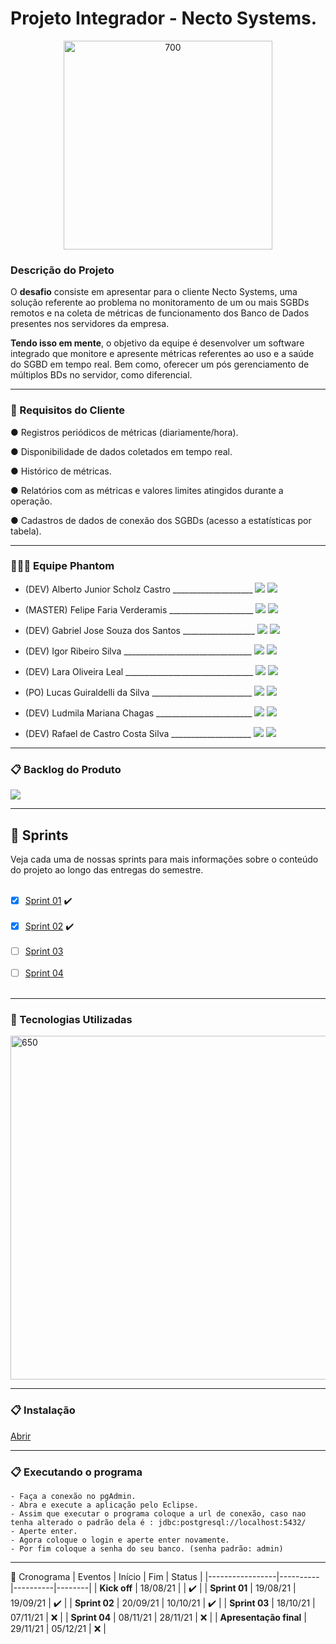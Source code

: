 # Projeto Integrador - Necto Systems.
<p align="center">
<img src="https://user-images.githubusercontent.com/80851038/133914328-794317fa-31e1-4279-afb0-d986acb5db45.png" alt="700" width="334"/>
</p>

### Descrição do Projeto 

O **desafio** consiste em apresentar para o cliente Necto Systems, uma solução referente ao problema no monitoramento de um ou mais SGBDs remotos e na coleta de métricas de funcionamento dos Banco de Dados presentes nos servidores da empresa. 

**Tendo isso em mente**, o objetivo da equipe é desenvolver um software integrado que monitore e apresente métricas referentes ao uso e a saúde do SGBD em tempo real. Bem como,  oferecer um pós gerenciamento de múltiplos BDs no servidor, como diferencial.

---


### 🔔 Requisitos do Cliente

● Registros periódicos de métricas (diariamente/hora).

● Disponibilidade de dados coletados em tempo real.

● Histórico de métricas.

● Relatórios com as métricas e valores limites atingidos durante a operação.

● Cadastros de dados de conexão dos SGBDs (acesso a estatísticas por tabela).

---


### 👨🏽‍🎓 Equipe Phantom

* (DEV) Alberto Junior Scholz Castro ____________________
[<img src="https://img.shields.io/badge/linkedin-%230077B5.svg?&style=for-the-badge&logo=linkedin&logoColor=white&color=1c1c1c" />](https://www.linkedin.com/in/alberto-s-castro-725471172/)
[<img src="https://img.shields.io/badge/github%20-%23121011.svg?&style=for-the-badge&logo=github&logoColor=white&color=1c1c1c"/>](https://github.com/AlbertoScholz) 

* (MASTER) Felipe Faria Verderamis _____________________
[<img src="https://img.shields.io/badge/linkedin-%230077B5.svg?&style=for-the-badge&logo=linkedin&logoColor=white&color=3d3d3d"/>](https://www.linkedin.com/in/felipe-faria-verderamis-3b9b10202/)
[<img src="https://img.shields.io/badge/github%20-%23121011.svg?&style=for-the-badge&logo=github&logoColor=white&color=3d3d3d"/>](https://github.com/FelipeFariaVerde)

* (DEV) Gabriel Jose Souza dos Santos __________________
[<img src="https://img.shields.io/badge/linkedin-%230077B5.svg?&style=for-the-badge&logo=linkedin&logoColor=white&color=1c1c1c" />](https://www.linkedin.com/in/gabriel-santos-87922b170/)
[<img src="https://img.shields.io/badge/github%20-%23121011.svg?&style=for-the-badge&logo=github&logoColor=white&color=1c1c1c"/>](https://github.com/gabrieljssantos)

* (DEV) Igor Ribeiro Silva ________________________________
[<img src="https://img.shields.io/badge/linkedin-%230077B5.svg?&style=for-the-badge&logo=linkedin&logoColor=white&color=3d3d3d"/>](https://www.linkedin.com/in/igor-ribeiro-8571a6210/)
[<img src="https://img.shields.io/badge/github%20-%23121011.svg?&style=for-the-badge&logo=github&logoColor=white&color=3d3d3d"/>](https://github.com/IgorRibeiro-S)

* (DEV) Lara Oliveira Leal ________________________________
[<img src="https://img.shields.io/badge/linkedin-%230077B5.svg?&style=for-the-badge&logo=linkedin&logoColor=white&color=1c1c1c"/>](https://www.linkedin.com/in/lara-leal-527b7020a/)
[<img src="https://img.shields.io/badge/github%20-%23121011.svg?&style=for-the-badge&logo=github&logoColor=white&color=1c1c1c"/>](https://github.com/lara-leal)

* (PO) Lucas Guiraldelli da Silva _________________________
[<img src="https://img.shields.io/badge/linkedin-%230077B5.svg?&style=for-the-badge&logo=linkedin&logoColor=white&color=3d3d3d"/>](https://www.linkedin.com/in/lucasguiraldelli/)
[<img src="https://img.shields.io/badge/github%20-%23121011.svg?&style=for-the-badge&logo=github&logoColor=white&color=3d3d3d"/>](https://github.com/LucasGuiraldelli)

* (DEV) Ludmila Mariana Chagas ________________________
[<img src="https://img.shields.io/badge/linkedin-%230077B5.svg?&style=for-the-badge&logo=linkedin&logoColor=white&color=1c1c1c"/>](https://www.linkedin.com/in/ludmila-chagas-273548187/)
[<img src="https://img.shields.io/badge/github%20-%23121011.svg?&style=for-the-badge&logo=github&logoColor=white&color=1c1c1c"/>](https://github.com/ludmila-chagas)

* (DEV) Rafael de Castro Costa Silva ____________________
[<img src="https://img.shields.io/badge/linkedin-%230077B5.svg?&style=for-the-badge&logo=linkedin&logoColor=white&color=3d3d3d"/>](https://www.linkedin.com/in/rafaelcastrow/)
[<img src="https://img.shields.io/badge/github%20-%23121011.svg?&style=for-the-badge&logo=github&logoColor=white&color=3d3d3d"/>](https://github.com/rafaelcastrow)

---


### 📋 Backlog do Produto

<img src="https://user-images.githubusercontent.com/80851038/133914854-06ddb253-92ad-4ed9-b1fe-47af41fb7c82.png"/>

---


## 🧩 Sprints
Veja cada uma de nossas sprints para mais informações sobre o conteúdo do projeto ao longo das entregas do semestre. <br><br>

- [x] [Sprint 01](https://github.com/PhatomFatec/PI_Necto_Systems/blob/main/Sprints/Sprint01/README.md) ✔️
 <br><br>
- [x] [Sprint 02](https://github.com/PhatomFatec/PI_Necto_Systems/tree/main/Sprints/Sprint02) ✔️
 <br><br>
- [ ] [Sprint 03](https://github.com/PhatomFatec/PI_Necto_Systems/tree/main/Sprints/Sprint03)
 <br><br>
- [ ] [Sprint 04](https://github.com/PhatomFatec/PI_Necto_Systems/tree/main/Sprints/Sprint04)
 <br><br>

---


### 🚀 Tecnologias Utilizadas

<img src="https://cdn.discordapp.com/attachments/888964389368131629/888965497868156968/tecnologiaas.png" alt="650" width="550"/>

---


### 📋 Instalação

[Abrir](https://github.com/PhatomFatec/PI_Necto_Systems/tree/main/Instala%C3%A7%C3%A3o)

---

### 📋 Executando o programa
```
- Faça a conexão no pgAdmin.
- Abra e execute a aplicação pelo Eclipse.
- Assim que executar o programa coloque a url de conexão, caso nao tenha alterado o padrão dela é : jdbc:postgresql://localhost:5432/
- Aperte enter.
- Agora coloque o login e aperte enter novamente.
- Por fim coloque a senha do seu banco. (senha padrão: admin)
```

---


📅 Cronograma
| Eventos         | Início   | Fim      | Status |
|-----------------|----------|----------|--------|
| **Kick off**    | 18/08/21 |          |   ✔️   |
| **Sprint 01**   | 19/08/21 | 19/09/21 |   ✔️   |
| **Sprint 02**   | 20/09/21 | 10/10/21 |   ✔️   |
| **Sprint 03**   | 18/10/21 | 07/11/21 |   ❌   |
| **Sprint 04**   | 08/11/21 | 28/11/21 |   ❌   |
| **Apresentação final** | 29/11/21 | 05/12/21 |   ❌   |




